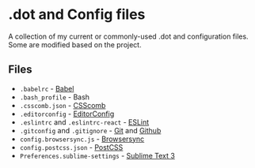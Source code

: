 # .dot and Config files

A collection of my current or commonly-used .dot and configuration files. Some are modified based on the project.

## Files

- `.babelrc` - [Babel](https://babeljs.io/)
- `.bash_profile` - Bash
- `.csscomb.json` - [CSScomb](http://csscomb.com/)
- `.editorconfig` - [EditorConfig](http://editorconfig.org/)
- `.eslintrc` and `.eslintrc-react` - [ESLint](http://eslint.org/)
- `.gitconfig` and `.gitignore` - [Git](https://git-scm.com/) and [Github](https://github.com/)
- `config.browsersync.js` - [Browsersync](https://www.browsersync.io/)
- `config.postcss.json` - [PostCSS](http://postcss.org/)
- `Preferences.sublime-settings` - [Sublime Text 3](https://www.sublimetext.com/3)
